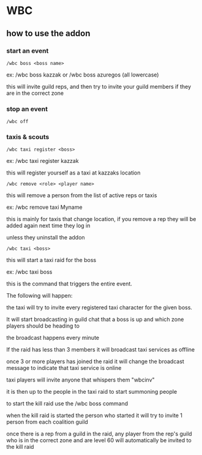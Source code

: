 # WBC

## how to use the addon
### start an event
`/wbc boss <boss name>`

ex: /wbc boss kazzak or /wbc boss azuregos (all lowercase)

this will invite guild reps, and then try to invite your guild members if they are in the correct zone

### stop an event
`/wbc off`

### taxis & scouts

`/wbc taxi register <boss>`

ex: /wbc taxi register kazzak

this will register yourself as a taxi at kazzaks location


`/wbc remove <role> <player name>`

this will remove a person from the list of active reps or taxis

ex: /wbc remove taxi Myname

this is mainly for taxis that change location, if you remove a rep they will be added again next time they log in

unless they uninstall the addon


`/wbc taxi <boss>`

this will start a taxi raid for the boss

ex: /wbc taxi boss


this is the command that triggers the entire event.

The following will happen:

the taxi will try to invite every registered taxi character for the given boss.

It will start broadcasting in guild chat that a boss is up and which zone players should be heading to

the broadcast happens every minute

If the raid has less than 3 members it will broadcast taxi services as offline

once 3 or more players has joined the raid it will change the broadcast message to indicate that taxi service is online

taxi players will invite anyone that whispers them "wbcinv"

it is then up to the people in the taxi raid to start summoning people

to start the kill raid use the /wbc boss <boss> command

when the kill raid is started the person who started it will try to invite 1 person from each coalition guild

once there is a rep from a guild in the raid, any player from the rep's guild who is in the correct zone and are level 60 will automatically be invited to the kill raid
